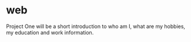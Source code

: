 # web
Project One will be a short introduction to who am I, what are my hobbies, my education and work information. 